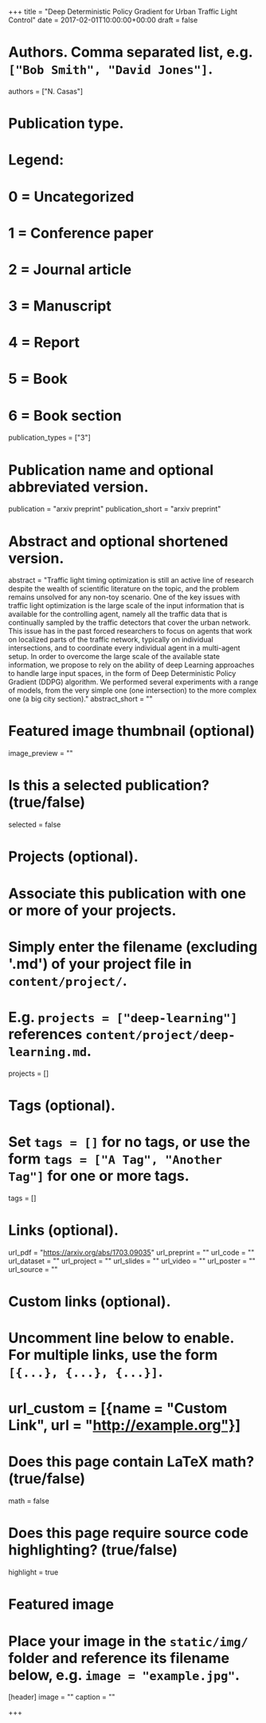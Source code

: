 +++
title = "Deep Deterministic Policy Gradient for Urban Traffic Light Control"
date = 2017-02-01T10:00:00+00:00
draft = false

# Authors. Comma separated list, e.g. `["Bob Smith", "David Jones"]`.
authors = ["N. Casas"]

# Publication type.
# Legend:
# 0 = Uncategorized
# 1 = Conference paper
# 2 = Journal article
# 3 = Manuscript
# 4 = Report
# 5 = Book
# 6 = Book section
publication_types = ["3"]

# Publication name and optional abbreviated version.
publication = "arxiv preprint"
publication_short = "arxiv preprint"

# Abstract and optional shortened version.
abstract = "Traffic light timing optimization is still an active line of research despite the wealth of scientific literature on the topic, and the problem remains unsolved for any non-toy scenario. One of the key issues with traffic light optimization is the large scale of the input information that is available for the controlling agent, namely all the traffic data that is continually sampled by the traffic detectors that cover the urban network. This issue has in the past forced researchers to focus on agents that work on localized parts of the traffic network, typically on individual intersections, and to coordinate every individual agent in a multi-agent setup. In order to overcome the large scale of the available state information, we propose to rely on the ability of deep Learning approaches to handle large input spaces, in the form of Deep Deterministic Policy Gradient (DDPG) algorithm. We performed several experiments with a range of models, from the very simple one (one intersection) to the more complex one (a big city section)."
abstract_short = ""

# Featured image thumbnail (optional)
image_preview = ""

# Is this a selected publication? (true/false)
selected = false

# Projects (optional).
#   Associate this publication with one or more of your projects.
#   Simply enter the filename (excluding '.md') of your project file in `content/project/`.
#   E.g. `projects = ["deep-learning"]` references `content/project/deep-learning.md`.
projects = []

# Tags (optional).
#   Set `tags = []` for no tags, or use the form `tags = ["A Tag", "Another Tag"]` for one or more tags.
tags = []

# Links (optional).
url_pdf = "https://arxiv.org/abs/1703.09035"
url_preprint = ""
url_code = ""
url_dataset = ""
url_project = ""
url_slides = ""
url_video = ""
url_poster = ""
url_source = ""

# Custom links (optional).
#   Uncomment line below to enable. For multiple links, use the form `[{...}, {...}, {...}]`.
# url_custom = [{name = "Custom Link", url = "http://example.org"}]

# Does this page contain LaTeX math? (true/false)
math = false

# Does this page require source code highlighting? (true/false)
highlight = true

# Featured image
# Place your image in the `static/img/` folder and reference its filename below, e.g. `image = "example.jpg"`.
[header]
image = ""
caption = ""

+++
